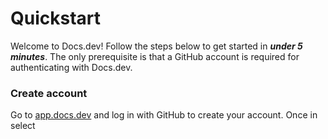 # Quickstart

Welcome to Docs.dev! Follow the steps below to get started in ***under 5 minutes***. The only prerequisite is that a GitHub account is required for authenticating with Docs.dev.

### Create account

Go to [app.docs.dev](http://app.docs.dev) and log in with GitHub to create your account. Once in select
